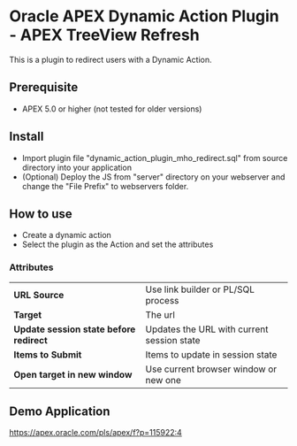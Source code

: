 # Oracle APEX Dynamic Action Plugin - APEX TreeView Refresh

This is a plugin to redirect users with a Dynamic Action.

## Prerequisite
- APEX 5.0 or higher (not tested for older versions)

## Install
- Import plugin file "dynamic_action_plugin_mho_redirect.sql" from source directory into your application
- (Optional) Deploy the JS from "server" directory on your webserver and change the "File Prefix" to webservers folder.

## How to use
- Create a dynamic action
- Select the plugin as the Action and set the attributes

### Attributes
<table>
<tbody><tr>
<td style="font-weight: bold;">URL Source</td><td>Use link builder or PL/SQL process</td>
</tr>
<tr>
<td style="font-weight: bold;">Target</td><td>The url</td>
</tr>
<tr>
<td style="font-weight: bold; padding-right:10px;">Update session state before redirect</td><td>Updates the URL with current session state</td>
</tr>
<tr>
<td style="font-weight: bold;">Items to Submit</td><td>Items to update in session state</td>
</tr>
<tr>
<td style="font-weight: bold;">Open target in new window</td><td>Use current browser window or new one</td>
</tr>
</tbody></table>

## Demo Application
<https://apex.oracle.com/pls/apex/f?p=115922:4>
